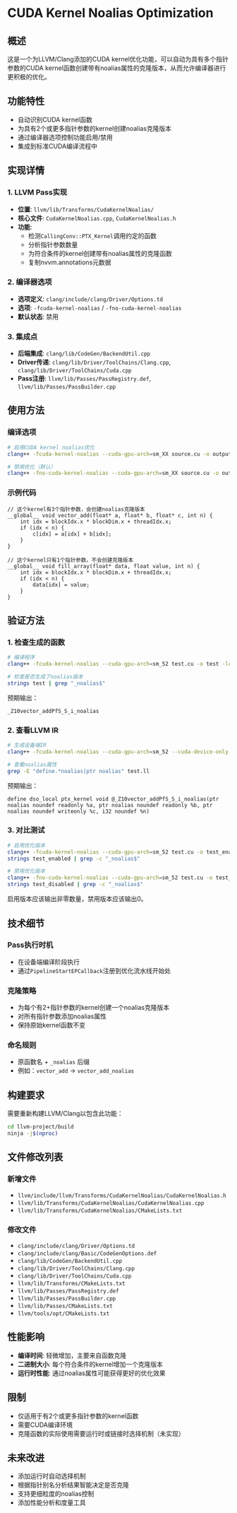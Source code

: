 # CUDA Kernel Noalias Optimization

## 概述

这是一个为LLVM/Clang添加的CUDA kernel优化功能，可以自动为具有多个指针参数的CUDA kernel函数创建带有noalias属性的克隆版本，从而允许编译器进行更积极的优化。

## 功能特性

- 自动识别CUDA kernel函数
- 为具有2个或更多指针参数的kernel创建noalias克隆版本
- 通过编译器选项控制功能启用/禁用
- 集成到标准CUDA编译流程中

## 实现详情

### 1. LLVM Pass实现
- **位置**: `llvm/lib/Transforms/CudaKernelNoalias/`
- **核心文件**: `CudaKernelNoalias.cpp`, `CudaKernelNoalias.h`
- **功能**: 
  - 检测`CallingConv::PTX_Kernel`调用约定的函数
  - 分析指针参数数量
  - 为符合条件的kernel创建带有noalias属性的克隆函数
  - 复制nvvm.annotations元数据

### 2. 编译器选项
- **选项定义**: `clang/include/clang/Driver/Options.td`
- **选项**: `-fcuda-kernel-noalias` / `-fno-cuda-kernel-noalias`
- **默认状态**: 禁用

### 3. 集成点
- **后端集成**: `clang/lib/CodeGen/BackendUtil.cpp`
- **Driver传递**: `clang/lib/Driver/ToolChains/Clang.cpp`, `clang/lib/Driver/ToolChains/Cuda.cpp`
- **Pass注册**: `llvm/lib/Passes/PassRegistry.def`, `llvm/lib/Passes/PassBuilder.cpp`

## 使用方法

### 编译选项
```bash
# 启用CUDA kernel noalias优化
clang++ -fcuda-kernel-noalias --cuda-gpu-arch=sm_XX source.cu -o output

# 禁用优化（默认）
clang++ -fno-cuda-kernel-noalias --cuda-gpu-arch=sm_XX source.cu -o output
```

### 示例代码
```cuda
// 这个kernel有3个指针参数，会创建noalias克隆版本
__global__ void vector_add(float* a, float* b, float* c, int n) {
    int idx = blockIdx.x * blockDim.x + threadIdx.x;
    if (idx < n) {
        c[idx] = a[idx] + b[idx];
    }
}

// 这个kernel只有1个指针参数，不会创建克隆版本
__global__ void fill_array(float* data, float value, int n) {
    int idx = blockIdx.x * blockDim.x + threadIdx.x;
    if (idx < n) {
        data[idx] = value;
    }
}
```

## 验证方法

### 1. 检查生成的函数
```bash
# 编译程序
clang++ -fcuda-kernel-noalias --cuda-gpu-arch=sm_52 test.cu -o test -lcudart

# 检查是否生成了noalias版本
strings test | grep "_noalias$"
```

预期输出：
```
_Z10vector_addPfS_S_i_noalias
```

### 2. 查看LLVM IR
```bash
# 生成设备端IR
clang++ -fcuda-kernel-noalias --cuda-gpu-arch=sm_52 --cuda-device-only -S -emit-llvm test.cu -o test.ll

# 查看noalias属性
grep -E "define.*noalias|ptr noalias" test.ll
```

预期输出：
```
define dso_local ptx_kernel void @_Z10vector_addPfS_S_i_noalias(ptr noalias noundef readonly %a, ptr noalias noundef readonly %b, ptr noalias noundef writeonly %c, i32 noundef %n)
```

### 3. 对比测试
```bash
# 启用优化版本
clang++ -fcuda-kernel-noalias --cuda-gpu-arch=sm_52 test.cu -o test_enabled -lcudart
strings test_enabled | grep -c "_noalias$"

# 禁用优化版本  
clang++ -fno-cuda-kernel-noalias --cuda-gpu-arch=sm_52 test.cu -o test_disabled -lcudart
strings test_disabled | grep -c "_noalias$"
```

启用版本应该输出非零数量，禁用版本应该输出0。

## 技术细节

### Pass执行时机
- 在设备端编译阶段执行
- 通过`PipelineStartEPCallback`注册到优化流水线开始处

### 克隆策略
- 为每个有2+指针参数的kernel创建一个noalias克隆版本
- 对所有指针参数添加noalias属性
- 保持原始kernel函数不变

### 命名规则
- 原函数名 + `_noalias` 后缀
- 例如：`vector_add` → `vector_add_noalias`

## 构建要求

需要重新构建LLVM/Clang以包含此功能：

```bash
cd llvm-project/build
ninja -j$(nproc)
```

## 文件修改列表

### 新增文件
- `llvm/include/llvm/Transforms/CudaKernelNoalias/CudaKernelNoalias.h`
- `llvm/lib/Transforms/CudaKernelNoalias/CudaKernelNoalias.cpp`
- `llvm/lib/Transforms/CudaKernelNoalias/CMakeLists.txt`

### 修改文件
- `clang/include/clang/Driver/Options.td`
- `clang/include/clang/Basic/CodeGenOptions.def`
- `clang/lib/CodeGen/BackendUtil.cpp`
- `clang/lib/Driver/ToolChains/Clang.cpp`
- `clang/lib/Driver/ToolChains/Cuda.cpp`
- `llvm/lib/Transforms/CMakeLists.txt`
- `llvm/lib/Passes/PassRegistry.def`
- `llvm/lib/Passes/PassBuilder.cpp`
- `llvm/lib/Passes/CMakeLists.txt`
- `llvm/tools/opt/CMakeLists.txt`

## 性能影响

- **编译时间**: 轻微增加，主要来自函数克隆
- **二进制大小**: 每个符合条件的kernel增加一个克隆版本
- **运行时性能**: 通过noalias属性可能获得更好的优化效果

## 限制

- 仅适用于有2个或更多指针参数的kernel函数
- 需要CUDA编译环境
- 克隆函数的实际使用需要运行时或链接时选择机制（未实现）

## 未来改进

- 添加运行时自动选择机制
- 根据指针别名分析结果智能决定是否克隆
- 支持更细粒度的noalias控制
- 添加性能分析和度量工具 